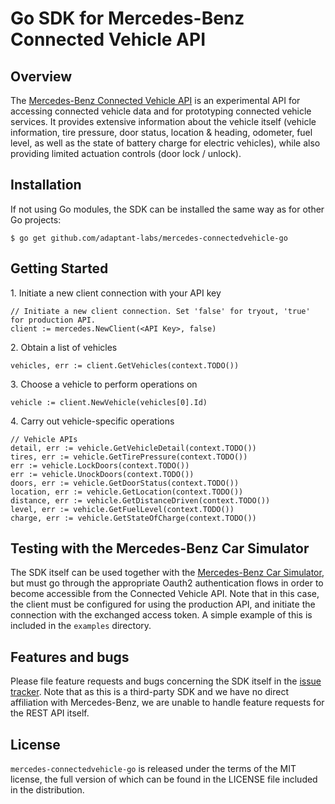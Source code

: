 # Go SDK for Mercedes-Benz Connected Vehicle API

## Overview

The [Mercedes-Benz Connected Vehicle API][connected_vehicle_api] is an experimental API for accessing connected vehicle
data and for prototyping connected vehicle services. It provides extensive information about the vehicle itself (vehicle
information, tire pressure, door status, location & heading, odometer, fuel level, as well as the state of battery
charge for electric vehicles), while also providing limited actuation controls (door lock / unlock).

[connected_vehicle_api]: https://developer.mercedes-benz.com/products/connected_vehicle/

## Installation

If not using Go modules, the SDK can be installed the same way as for other Go projects:

```
$ go get github.com/adaptant-labs/mercedes-connectedvehicle-go
```

## Getting Started

1\. Initiate a new client connection with your API key
```
// Initiate a new client connection. Set 'false' for tryout, 'true' for production API.
client := mercedes.NewClient(<API Key>, false)
```

2\. Obtain a list of vehicles
```
vehicles, err := client.GetVehicles(context.TODO())
```

3\. Choose a vehicle to perform operations on
```
vehicle := client.NewVehicle(vehicles[0].Id)
```

4\. Carry out vehicle-specific operations
```
// Vehicle APIs
detail, err := vehicle.GetVehicleDetail(context.TODO())
tires, err := vehicle.GetTirePressure(context.TODO())
err := vehicle.LockDoors(context.TODO())
err := vehicle.UnockDoors(context.TODO())
doors, err := vehicle.GetDoorStatus(context.TODO())
location, err := vehicle.GetLocation(context.TODO())
distance, err := vehicle.GetDistanceDriven(context.TODO())
level, err := vehicle.GetFuelLevel(context.TODO())
charge, err := vehicle.GetStateOfCharge(context.TODO())
```
 
## Testing with the Mercedes-Benz Car Simulator

The SDK itself can be used together with the [Mercedes-Benz Car Simulator][simulator], but must go through the
appropriate Oauth2 authentication flows in order to become accessible from the Connected Vehicle API. Note that in this
case, the client must be configured for using the production API, and initiate the connection with the exchanged access
token. A simple example of this is included in the `examples` directory. 

[simulator]: https://car-simulator.developer.mercedes-benz.com/

## Features and bugs

Please file feature requests and bugs concerning the SDK itself in the [issue tracker][tracker]. Note that as this is a
third-party SDK and we have no direct affiliation with Mercedes-Benz, we are unable to handle feature requests for the
REST API itself.

[tracker]: https://github.com/adaptant-labs/mercedes-connectedvehicle-go/issues

## License

`mercedes-connectedvehicle-go` is released under the terms of the MIT license, the full
version of which can be found in the LICENSE file included in the distribution.